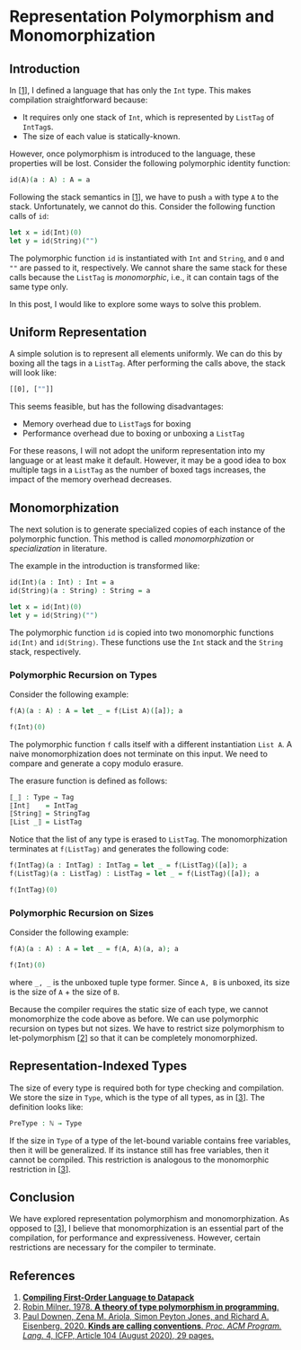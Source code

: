 # Representation Polymorphism and Monomorphization

## Introduction

In [[1](#1)], I defined a language that has only the `Int` type.
This makes compilation straightforward because:
- It requires only one stack of `Int`, which is represented by `ListTag` of `IntTag`s.
- The size of each value is statically-known.

However, once polymorphism is introduced to the language, these properties will be lost.
Consider the following polymorphic identity function:

```agda
id⟨A⟩(a : A) : A = a
```

Following the stack semantics in [[1](#1)], we have to push `a` with type `A` to the stack.
Unfortunately, we cannot do this.
Consider the following function calls of `id`:

```agda
let x = id⟨Int⟩(0)
let y = id⟨String⟩("")
```

The polymorphic function `id` is instantiated with `Int` and `String`, and `0` and `""` are passed to it, respectively.
We cannot share the same stack for these calls because the `ListTag` is *monomorphic*, i.e., it can contain tags of the same type only.

In this post, I would like to explore some ways to solve this problem.

## Uniform Representation

A simple solution is to represent all elements uniformly.
We can do this by boxing all the tags in a `ListTag`.
After performing the calls above, the stack will look like:

```agda
[[0], [""]]
```

This seems feasible, but has the following disadvantages:
- Memory overhead due to `ListTag`s for boxing
- Performance overhead due to boxing or unboxing a `ListTag`

For these reasons, I will not adopt the uniform representation into my language or at least make it default.
However, it may be a good idea to box multiple tags in a `ListTag` as the number of boxed tags increases, the impact of the memory overhead decreases.

## Monomorphization

The next solution is to generate specialized copies of each instance of the polymorphic function.
This method is called *monomorphization* or *specialization* in literature.

The example in the introduction is transformed like:

```agda
id⟨Int⟩(a : Int) : Int = a
id⟨String⟩(a : String) : String = a

let x = id⟨Int⟩(0)
let y = id⟨String⟩("")
```

The polymorphic function `id` is copied into two monomorphic functions `id⟨Int⟩` and `id⟨String⟩`.
These functions use the `Int` stack and the `String` stack, respectively.

### Polymorphic Recursion on Types

Consider the following example:

```agda
f⟨A⟩(a : A) : A = let _ = f⟨List A⟩([a]); a

f⟨Int⟩(0)
```

The polymorphic function `f` calls itself with a different instantiation `List A`.
A naive monomorphization does not terminate on this input.
We need to compare and generate a copy modulo erasure.

The erasure function is defined as follows:

```agda
⟦_⟧ : Type → Tag
⟦Int⟧    = IntTag
⟦String⟧ = StringTag
⟦List _⟧ = ListTag
```

Notice that the list of any type is erased to `ListTag`.
The monomorphization terminates at `f⟨ListTag⟩` and generates the following code:

```agda
f⟨IntTag⟩(a : IntTag) : IntTag = let _ = f⟨ListTag⟩([a]); a
f⟨ListTag⟩(a : ListTag) : ListTag = let _ = f⟨ListTag⟩([a]); a

f⟨IntTag⟩(0)
```

### Polymorphic Recursion on Sizes

Consider the following example:

```agda
f⟨A⟩(a : A) : A = let _ = f⟨A, A⟩(a, a); a

f⟨Int⟩(0)
```

where `_, _` is the unboxed tuple type former.
Since `A, B` is unboxed, its size is the size of `A` + the size of `B`.

Because the compiler requires the static size of each type, we cannot monomorphize the code above as before.
We can use polymorphic recursion on types but not sizes.
We have to restrict size polymorphism to let-polymorphism [[2](#2)] so that it can be completely monomorphized.

## Representation-Indexed Types

The size of every type is required both for type checking and compilation.
We store the size in `Type`, which is the type of all types, as in [[3](#3)].
The definition looks like:

```agda
PreType : ℕ → Type
```

If the size in `Type` of a type of the let-bound variable contains free variables, then it will be generalized.
If its instance still has free variables, then it cannot be compiled.
This restriction is analogous to the monomorphic restriction in [[3](#3)].

## Conclusion

We have explored representation polymorphism and monomorphization.
As opposed to [[3](#3)], I believe that monomorphization is an essential part of the compilation, for performance and expressiveness.
However, certain restrictions are necessary for the compiler to terminate.

## References

1. <a id="user-content-1"></a>[**Compiling First-Order Language to Datapack**](https://github.com/intsuc/blog/blob/main/posts/2021-07-02.md)
2. <a id="user-content-2"></a>[Robin Milner. 1978. **A theory of type polymorphism in programming**.](https://doi.org/10.1016/0022-0000(78)90014-4)
3. <a id="user-content-3"></a>[Paul Downen, Zena M. Ariola, Simon Peyton Jones, and Richard A. Eisenberg. 2020. **Kinds are calling conventions**. <i>Proc. ACM Program. Lang.</i> 4, ICFP, Article 104 (August 2020), 29 pages.](https://doi.org/10.1145/3408986)
